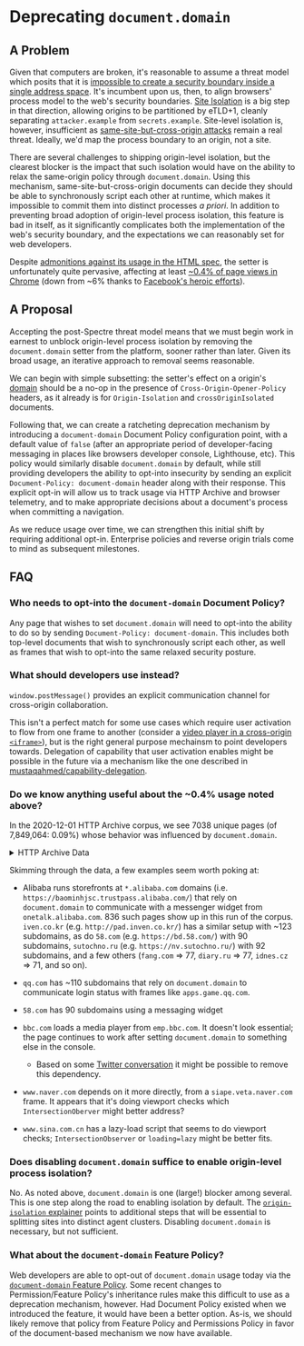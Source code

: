 # Deprecating `document.domain`

## A Problem

Given that computers are broken, it's reasonable to assume a threat model which posits that it is [impossible to create a security boundary inside a single address space](https://chromium.googlesource.com/chromium/src/+/master/docs/security/side-channel-threat-model.md). It's incumbent upon us, then, to align browsers' process model to the web's security boundaries. [Site Isolation](https://www.chromium.org/Home/chromium-security/site-isolation) is a big step in that direction, allowing origins to be partitioned by eTLD+1, cleanly separating `attacker.example` from `secrets.example`. Site-level isolation is, however, insufficient as [same-site-but-cross-origin attacks](https://chromium.googlesource.com/chromium/src/+/master/docs/security/side-channel-threat-model.md#multiple-origins-within-a-siteinstance) remain a real threat. Ideally, we'd map the process boundary to an origin, not a site.

There are several challenges to shipping origin-level isolation, but the clearest blocker is the impact that such isolation would have on the ability to relax the same-origin policy through `document.domain`. Using this mechanism, same-site-but-cross-origin documents can decide they should be able to synchronously script each other at runtime, which makes it impossible to commit them into distinct processes _a priori_. In addition to preventing broad adoption of origin-level process isolation, this feature is bad in itself, as it significantly complicates both the implementation of the web's security boundary, and the expectations we can reasonably set for web developers.

Despite [admonitions against its usage in the HTML spec](https://html.spec.whatwg.org/multipage/origin.html#relaxing-the-same-origin-restriction), the setter is unfortunately quite pervasive, affecting at least [~0.4% of page views in Chrome](https://chromestatus.com/metrics/feature/timeline/popularity/2544) (down from ~6% thanks to [Facebook's heroic efforts](https://twitter.com/mikewest/status/1136861248186998784)).

## A Proposal

Accepting the post-Spectre threat model means that we must begin work in earnest to unblock origin-level process isolation by removing the `document.domain` setter from the platform, sooner rather than later. Given its broad usage, an iterative approach to removal seems reasonable.

We can begin with simple subsetting: the setter's effect on a origin's [domain](https://html.spec.whatwg.org/#concept-origin-domain) should be a no-op in the presence of `Cross-Origin-Opener-Policy` headers, as it already is for `Origin-Isolation` and `crossOriginIsolated` documents.

Following that, we can create a ratcheting deprecation mechanism by introducing a `document-domain` Document Policy configuration point, with a default value of `false` (after an appropriate period of developer-facing messaging in places like browsers developer console, Lighthouse, etc). This policy would similarly disable `document.domain` by default, while still providing developers the ability to opt-into insecurity by sending an explicit `Document-Policy: document-domain` header along with their response. This explicit opt-in will allow us to track usage via HTTP Archive and browser telemetry, and to make appropriate decisions about a document's process when committing a navigation.

As we reduce usage over time, we can strengthen this initial shift by requiring additional opt-in. Enterprise policies and reverse origin trials come to mind as subsequent milestones.

## FAQ

### Who needs to opt-into the `document-domain` Document Policy?

Any page that wishes to set `document.domain` will need to opt-into the ability to do so by sending `Document-Policy: document-domain`. This includes both top-level documents that wish to synchronously script each other, as well as frames that wish to opt-into the same relaxed security posture.

### What should developers use instead?

`window.postMessage()` provides an explicit communication channel for cross-origin collaboration.

This isn't a perfect match for some use cases which require user activation to flow from one frame to another (consider a [video player in a cross-origin `<iframe>`](https://twitter.com/JibberJim/status/1318134009252237312)), but is the right general purpose mechainsm to point developers towards. Delegation of capability that user activation enables might be possible in the future via a mechanism like the one described in [mustaqahmed/capability-delegation](https://github.com/mustaqahmed/capability-delegation).

### Do we know anything useful about the ~0.4% usage noted above?

In the 2020-12-01 HTTP Archive corpus, we see 7038 unique pages (of 7,849,064: 0.09%) whose behavior was influenced by `document.domain`. 

<details>
   <summary>HTTP Archive Data</summary>

Raw data produced by the following query is available in CSV format at https://github.com/mikewest/deprecating-document-domain/blob/main/2020-12-document-domain-usage.csv. 

```sql
SELECT
  url, NET.REG_DOMAIN(url) as host
FROM
  (
    SELECT * FROM httparchive.pages.2020_12_01_desktop
    UNION ALL
    SELECT * FROM httparchive.pages.2020_12_01_mobile
  )
WHERE
  # DocumentDomainEnabledCrossOriginAccess
  JSON_EXTRACT(payload, '$._blinkFeatureFirstUsed.Features.2544') IS NOT NULL
  # DocumentDomainBlockedCrossOriginAccess
  OR JSON_EXTRACT(payload, '$._blinkFeatureFirstUsed.Features.2543') IS NOT NULL
GROUP BY
  url
ORDER BY
  host ASC
```

</details>

Skimming through the data, a few examples seem worth poking at:

* Alibaba runs storefronts at `*.alibaba.com` domains (i.e. `https://baominhjsc.trustpass.alibaba.com/`) that rely on `document.domain` to communicate with a messenger widget from `onetalk.alibaba.com`. 836 such pages show up in this run of the corpus. `iven.co.kr` (e.g. `http://pad.inven.co.kr/`) has a similar setup with ~123 subdomains, as do `58.com` (e.g. `https://bd.58.com/`) with 90 subdomains, `sutochno.ru` (e.g. `https://nv.sutochno.ru/`) with 92 subdomains, and a few others (`fang.com` => 77, `diary.ru` => 77, `idnes.cz` => 71, and so on).

* `qq.com` has ~110 subdomains that rely on `document.domain` to communicate login status with frames like `apps.game.qq.com`.

* `58.com` has 90 subdomains using a messaging widget

* `bbc.com` loads a media player from `emp.bbc.com`. It doesn't look essential; the page continues to work after setting `document.domain` to something else in the console.

    * Based on some [Twitter conversation](https://twitter.com/mikewest/status/1318100840247427078) it might be possible to remove this dependency.

* `www.naver.com` depends on it more directly, from a `siape.veta.naver.com` frame. It appears that it's doing viewport checks which `IntersectionOberver` might better address?

* `www.sina.com.cn` has a lazy-load script that seems to do viewport checks; `IntersectionObserver` or `loading=lazy` might be better fits.

### Does disabling `document.domain` suffice to enable origin-level process isolation?

No. As noted above, `document.domain` is one (large!) blocker among several. This is one step along the road to enabling isolation by default. The [`origin-isolation` explainer](https://github.com/WICG/origin-isolation#how-it-works) points to additional steps that will be essential to splitting sites into distinct agent clusters. Disabling `document.domain` is necessary, but not sufficient.

### What about the `document-domain` Feature Policy?

Web developers are able to opt-out of `document.domain` usage today via the [`document-domain` Feature Policy](https://developer.mozilla.org/en-US/docs/Web/HTTP/Headers/Feature-Policy/document-domain). Some recent changes to Permission/Feature Policy's inheritance rules make this difficult to use as a deprecation mechanism, however. Had Document Policy existed when we introduced the feature, it would have been a better option. As-is, we should likely remove that policy from Feature Policy and Permissions Policy in favor of the document-based mechanism we now have available.
